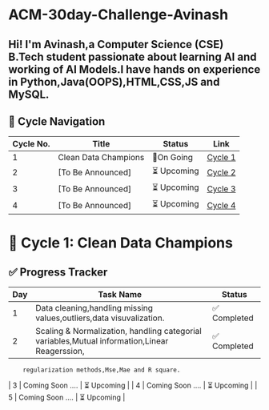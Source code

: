 # ACM-30day-Challenge-Avinash
Hi! I'm Avinash,a Computer Science (CSE) B.Tech student passionate about learning AI and working of AI Models.I have hands on experience in Python,Java(OOPS),HTML,CSS,JS and MySQL. 
---

## 📘 Cycle Navigation

| Cycle No. | Title                    | Status       | Link                                                |
|-----------|--------------------------|--------------|-----------------------------------------------------|
| 1         | Clean Data Champions     | 🔄On Going   | [Cycle 1](./Cycle-01_Clean_Data_Champions/)          |
| 2         | [To Be Announced]        | ⏳ Upcoming  | [Cycle 2](./Cycle_2_[Coming_Soo/)                   |
| 3         | [To Be Announced]        | ⏳ Upcoming  | [Cycle 3](./Cycle_3_[Coming_Soon]/)                 |
| 4         | [To Be Announced]        | ⏳ Upcoming  | [Cycle 4](./Cycle_4_[Coming_Soon]/)                 |


# 🧹 Cycle 1: Clean Data Champions

## ✅ Progress Tracker

| Day | Task Name                                                                                    | Status       |
|-----|----------------------------------------------------------------------------------------------|--------------|
| 1   | Data cleaning,handling missing values,outliers,data visuvalization.                          | ✅ Completed |
| 2   | Scaling & Normalization, handling categorial variables,Mutual information,Linear Reagerssion,| ✅ Completed |
        regularization methods,Mse,Mae and R square.                                                
| 3   | Coming Soon ....                                                                             | ⏳ Upcoming  |
| 4   | Coming Soon ....                                                                             | ⏳ Upcoming  |
| 5   | Coming Soon ....                                                                             | ⏳ Upcoming  |


